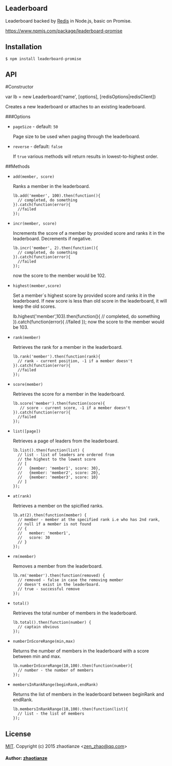 Leaderboard
-----------

Leaderboard backed by [Redis](http://redis.io) in Node.js, basic on Promise. 

https://www.npmjs.com/package/leaderboard-promise

Installation
------------

    $ npm install leaderboard-promise

API
---

#Constructor

  var lb = new Leaderboard('name', [options], [redisOptions|redisClient])

Creates a new leaderboard or attaches to an existing leaderboard.

###Options

  - `pageSize` - default: `50`

    Page size to be used when paging through the leaderboard.

  - `reverse` - default: `false`

    If `true` various methods will return results in lowest-to-highest order.

##Methods

  - `add(member, score)`

    Ranks a member in the leaderboard.

        lb.add('member', 100).then(function(){
          // completed, do something
        }).catch(function(error){
          //failed
        });

  - `incr(member, score)`

    Increments the score of a member by provided score and ranks it in the leaderboard. Decrements if negative.

        lb.incr('member', 2).then(function(){
          // completed, do something
        }).catch(function(error){
          //failed
        });
    now the score to the member would be 102.

  - `highest(member,score)`

    Set a member`s highest score by provided score and ranks it in the leaderboard. If new score is less than old score in the leaderboard, it will keep the old scores.  

      lb.highest('member',103).then(function(){
        // completed, do something
      }).catch(function(error){
        //failed
      });
      now the score to the member would be 103.
  - `rank(member)`

    Retrieves the rank for a member in the leaderboard.

        lb.rank('member').then(function(rank){
          // rank - current position, -1 if a member doesn't
        }).catch(function(error){
          //failed
        });

  - `score(member)`

    Retrieves the score for a member in the leaderboard.

        lb.score('member').then(function(score){
           // score - current score, -1 if a member doesn't
        }).catch(function(error){
          //failed
        });

  - `list([page])`

    Retrieves a page of leaders from the leaderboard.

        lb.list().then(function(list) {
          // list - list of leaders are ordered from
          // the highest to the lowest score
          // [
          //   {member: 'member1', score: 30},
          //   {member: 'member2', score: 20},
          //   {member: 'member3', score: 10}
          // ]
        });

  - `at(rank)`

    Retrieves a member on the spicified ranks.

        lb.at(2).then(function(member) {
          // member - member at the specified rank i.e who has 2nd rank,
          // null if a member is not found
          // {
          //   member: 'member1',
          //   score: 30
          // }
        });

  - `rm(member)`

    Removes a member from the leaderboard.

        lb.rm('member').then(function(removed) {
          // removed - false in case the removing member 
          // doesn't exist in the leaderboard.
          // true - successful remove
        });

  - `total()`

    Retrieves the total number of members in the leaderboard.

        lb.total().then(function(number) {
          // captain obvious
        });

  - `numberInScoreRange(min,max)`

    Returns the number of members in the leaderboard with a score between min and max.

        lb.numberInScoreRange(10,100).then(function(number){
          // number - the number of members
        });

  - `membersInRankRange(beginRank,endRank)`

    Returns the list of members in the leaderboard between beginRank and endRank.

        lb.membersInRankRange(10,100).then(function(list){
          // list - the list of members
        });

## License 

[MIT](http://en.wikipedia.org/wiki/MIT_License#License_terms). Copyright (c) 2015 zhaotianze &lt;zen_zhao@qq.com&gt;

#### Author: [zhaotianze](https://github.com/ZhaoTianze/leaderboard-promise)
